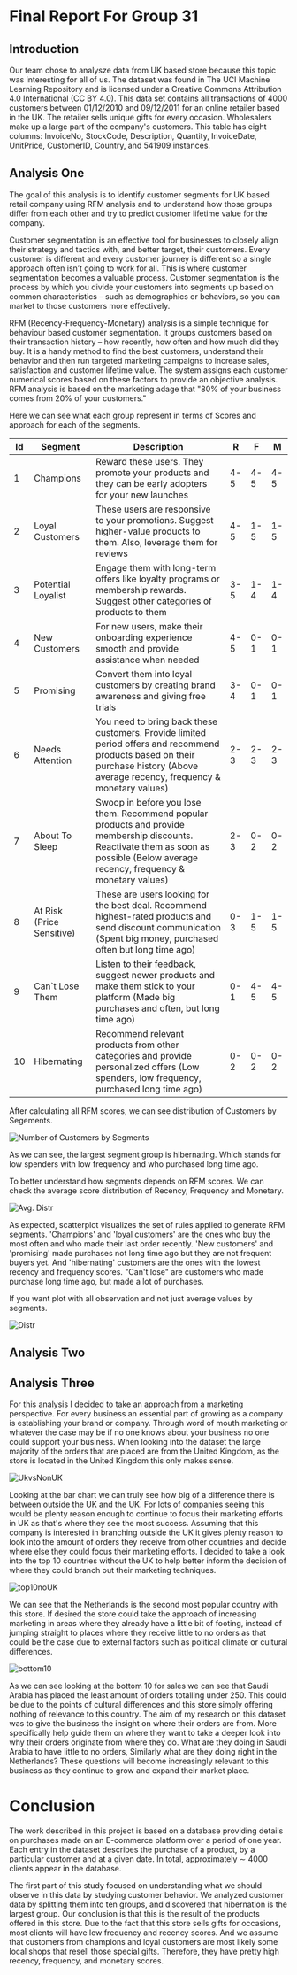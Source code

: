 # Final Report For Group 31


## Introduction
Our team chose to analysze data from UK based store because this topic was interesting for all of us. The dataset was found in The UCI Machine Learning Repository and is licensed under a Creative Commons Attribution 4.0 International (CC BY 4.0). This data set contains all transactions of 4000 customers between 01/12/2010 and 09/12/2011 for an online retailer based in the UK. The retailer sells unique gifts for every occasion. Wholesalers make up a large part of the company's customers. This table has eight columns: InvoiceNo, StockCode, Description, Quantity, InvoiceDate, UnitPrice, CustomerID, Country, and 541909 instances.

## Analysis One
The goal of this analysis is to identify customer segments for UK based retail company using RFM analysis and to understand how those groups differ from each other and try to predict customer lifetime value for the company.

Customer segmentation is an effective tool for businesses to closely align their strategy and tactics with, and better target, their customers. Every customer is different and every customer journey is different so a single approach often isn’t going to work for all. This is where customer segmentation becomes a valuable process. Customer segmentation is the process by which you divide your customers into segments up based on common characteristics – such as demographics or behaviors, so you can market to those customers more effectively.

RFM (Recency-Frequency-Monetary) analysis is a simple technique for behaviour based customer segmentation. It groups customers based on their transaction history – how recently, how often and how much did they buy. It is a handy method to find the best customers, understand their behavior and then run targeted marketing campaigns to increase sales, satisfaction and customer lifetime value. The system assigns each customer numerical scores based on these factors to provide an objective analysis. RFM analysis is based on the marketing adage that "80% of your business comes from 20% of your customers."

Here we can see what each group represent in terms of Scores and approach for each of the segments.

| Id  | Segment                   | Description                                                                                                                                                                          | R   | F   | M   |
|-----|---------------------------|--------------------------------------------------------------------------------------------------------------------------------------------------------------------------------------|-----|-----|-----|
| 1   | Champions                 | Reward these users. They promote your products and they can be early adopters for your new launches                                                                                  | 4-5 | 4-5 | 4-5 |
| 2   | Loyal Customers           | These users are responsive to your promotions. Suggest higher-value products to them. Also, leverage them for reviews                                                                | 4-5 | 1-5 | 1-5 |
| 3   | Potential Loyalist        | Engage them with long-term offers like loyalty programs or membership rewards. Suggest other categories of products to them                                                          | 3-5 | 1-4 | 1-4 |
| 4   | New Customers             | For new users, make their onboarding experience smooth and provide assistance when needed                                                                                            | 4-5 | 0-1 | 0-1 |
| 5   | Promising                 | Convert them into loyal customers by creating brand awareness and giving free trials                                                                                                 | 3-4 | 0-1 | 0-1 |
| 6   | Needs Attention           | You need to bring back these customers. Provide limited period offers and recommend products based on their purchase history (Above average recency, frequency & monetary values)    | 2-3 | 2-3 | 2-3 |
| 7   | About To Sleep            | Swoop in before you lose them. Recommend popular products and provide membership discounts. Reactivate them as soon as possible (Below average recency, frequency & monetary values) | 2-3 | 0-2 | 0-2 |
| 8   | At Risk (Price Sensitive) | These are users looking for the best deal. Recommend highest-rated products and send discount communication (Spent big money, purchased often but long time ago)                     | 0-3 | 1-5 | 1-5 |
| 9   | Can`t Lose Them           | Listen to their feedback, suggest newer products and make them stick to your platform (Made big purchases and often, but long time ago)                                              | 0-1 | 4-5 | 4-5 |
| 10  | Hibernating               | Recommend relevant products from other categories and provide personalized offers (Low spenders, low frequency, purchased long time ago)                                             | 0-2 | 0-2 | 0-2 |

After calculating all RFM scores, we can see distribution of Customers by Segements.

![Number of Customers by Segments](./images/NumberOfCustomers.png)

As we can see, the largest segment group is hibernating. Which stands for low spenders with low frequency and who purchased long time ago.

To better understand how segments depends on RFM scores. We can check the average score distribution of Recency, Frequency and Monetary.

![Avg. Distr](./images/DistrOfSegments.png)

As expected, scatterplot visualizes the set of rules applied to generate RFM segments. 'Champions' and 'loyal customers' are the ones who buy the most often and who made their last order recently. 'New customers' and 'promising' made purchases not long time ago but they are not frequent buyers yet. And 'hibernating' customers are the ones with the lowest recency and frequency scores. "Can't lose" are customers who made purchase long time ago, but made a lot of purchases.

 If you want plot with all observation and not just average values by segments. 

![Distr](./images/DistrOfSegments2.png)


## Analysis Two

## Analysis Three

For this analysis I decided to take an approach from a marketing perspective. For every business an essential part of growing as a company is establishing your brand or company. Through word of mouth marketing or whatever the case may be if no one knows about your business no one could support your business. When looking into the dataset the large majority of the orders that are placed are from the United Kingdom, as the store is located in the United Kingdom this only makes sense.

![UkvsNonUK](./images/UKvsOutsideUKBarChart.png)

Looking at the bar chart we can truly see how big of a difference there is between outside the UK and the UK. For lots of companies seeing this would be plenty reason enough to continue to focus their marketing efforts in UK as that's where they see the most success.
Assuming that this company is interested in branching outside the UK it gives plenty reason to look into the amount of orders they receive from other countries and decide where else they could focus their marketing efforts. I decided to take a look into the top 10 countries without the UK to help better inform the decision of where they could branch out their marketing techniques.

![top10noUK](./images/Top10SalesNoUK.png)

We can see that the Netherlands is the second most popular country with this store. If desired the store could take the approach of increasing marketing in areas where they already have a little bit of footing, instead of jumping straight to places where they receive little to no orders as that could be the case due to external factors such as political climate or cultural differences.

![bottom10](./images/Bottom10Sales.png) 

As we can see looking at the bottom 10 for sales we can see that Saudi Arabia has placed the least amount of orders totalling under 250.
This could be due to the points of cultural differences and this store simply offering nothing of relevance to this country.
The aim of my research on this dataset was to give the business the insight on where their orders are from. More specifically help guide them on where they want to take a deeper look into why their orders originate from where they do. What are they doing in Saudi Arabia to have little to no orders, Similarly what are they doing right in the Netherlands? These questions will become increasingly relevant to this business as they continue to grow and expand their market place.

# Conclusion

The work described in this project is based on a database providing details on purchases made on an E-commerce platform over a period of one year. Each entry in the dataset describes the purchase of a product, by a particular customer and at a given date. In total, approximately  ∼
4000 clients appear in the database. 

The first part of this study focused on understanding what we should observe in this data by studying customer behavior. We analyzed customer data by splitting them into ten groups, and discovered that hibernation is the largest group. Our conclusion is that this is the result of the products offered in this store. Due to the fact that this store sells gifts for occasions, most clients will have low frequency and recency scores. And we assume that customers from champions and loyal customers are most likely some local shops that resell those special gifts. Therefore, they have pretty high recency, frequency, and monetary scores.